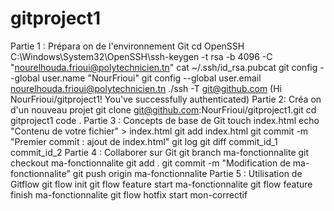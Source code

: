 # gitproject1
Partie 1 : Prépara on de l'environnement Git
cd OpenSSH
C:\Windows\System32\OpenSSH\ssh-keygen -t rsa -b 4096 -C "nourelhouda.frioui@polytechnicien.tn"
cat ~/.ssh/id_rsa.pubcat
git config --global user.name "NourFrioui"
git config --global user.email nourelhouda.frioui@polytechnicien.tn
./ssh -T git@github.com (Hi NourFrioui/gitproject1! You've successfully authenticated)
Partie 2: Créa on d'un nouveau projet
git clone git@github.com:NourFrioui/gitproject1.git
cd gitproject1
code .
Partie 3 : Concepts de base de Git
touch index.html
echo "Contenu de votre fichier" > index.html
git add index.html
git commit -m "Premier commit : ajout de index.html"
git log
git diff commit_id_1 commit_id_2
Partie 4 : Collaborer sur Git
git branch ma-fonctionnalite
git checkout ma-fonctionnalite
git add .
git commit -m "Modification de ma-fonctionnalite"
git push origin ma-fonctionnalite
Partie 5 : Utilisation de Gitflow
git flow init
git flow feature start ma-fonctionnalite
git flow feature finish ma-fonctionnalite
git flow hotfix start mon-correctif


